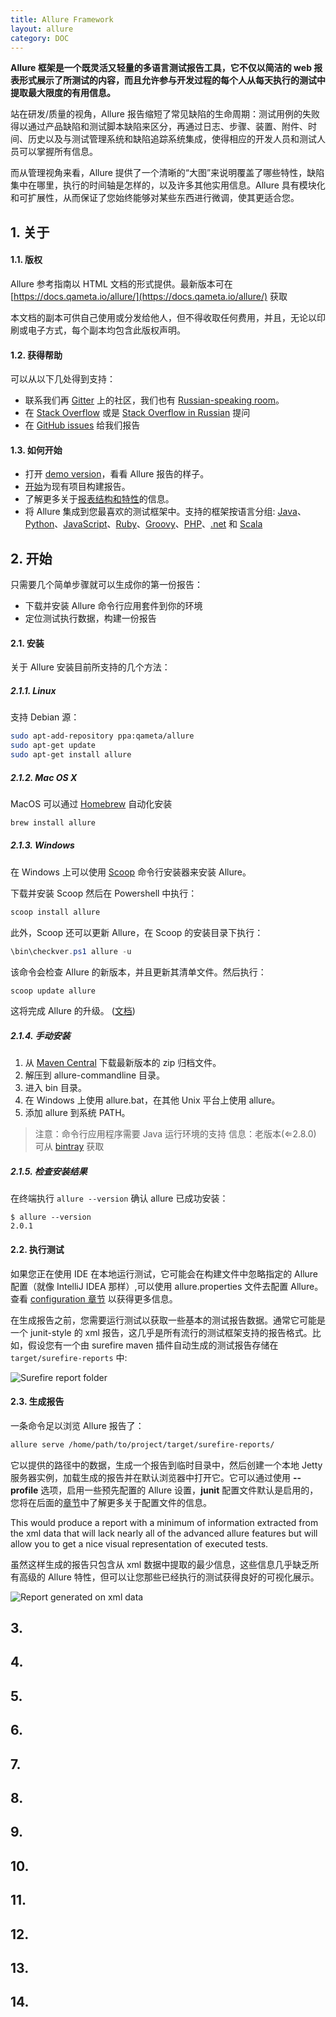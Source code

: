 ```yaml
---
title: Allure Framework
layout: allure
category: DOC
---
```


**Allure 框架是一个既灵活又轻量的多语言测试报告工具，它不仅以简洁的 web 报表形式展示了所测试的内容，而且允许参与开发过程的每个人从每天执行的测试中提取最大限度的有用信息。**

站在研发/质量的视角，Allure 报告缩短了常见缺陷的生命周期：测试用例的失败得以通过产品缺陷和测试脚本缺陷来区分，再通过日志、步骤、装置、附件、时间、历史以及与测试管理系统和缺陷追踪系统集成，使得相应的开发人员和测试人员可以掌握所有信息。

而从管理视角来看，Allure 提供了一个清晰的“大图”来说明覆盖了哪些特性，缺陷集中在哪里，执行的时间轴是怎样的，以及许多其他实用信息。Allure 具有模块化和可扩展性，从而保证了您始终能够对某些东西进行微调，使其更适合您。

<div id='_about'></div>

## 1. 关于

<div id='_copyright'></div>

#### 1.1. 版权

Allure 参考指南以 HTML 文档的形式提供。最新版本可在 [https://docs.qameta.io/allure/](https://docs.qameta.io/allure/) 获取

本文档的副本可供自己使用或分发给他人，但不得收取任何费用，并且，无论以印刷或电子方式，每个副本均包含此版权声明。

<div id='_get_help'></div>

#### 1.2. 获得帮助

可以从以下几处得到支持：
- 联系我们再 [Gitter](https://gitter.im/allure-framework/allure-core) 上的社区，我们也有 [Russian-speaking room](https://gitter.im/allure-framework/allure-ru)。
- 在 [Stack Overflow](https://stackoverflow.com/questions/ask?tags=allure) 或是 [Stack Overflow in Russian](https://ru.stackoverflow.com/questions/ask?tags=allure) 提问
- 在 [GitHub issues](https://github.com/allure-framework/allure2/issues/new?) 给我们报告

<div id='_how_to_proceed'></div>

#### 1.3. 如何开始

- 打开 [demo version](http://demo.qameta.io/allure/latest/)，看看 Allure 报告的样子。
- [开始](#_get_started)为现有项目构建报告。
- 了解更多关于[报表结构和特性](#_report_structure)的信息。
- 将 Allure 集成到您最喜欢的测试框架中。支持的框架按语言分组: [Java](#_java)、[Python](#_python)、[JavaScript](#_javascript)、[Ruby](_ruby)、[Groovy](#_groovy)、[PHP](#_php)、[.net](__net) 和 [Scala](#_scale)

<div id='_get_started'></div>

## 2. 开始

只需要几个简单步骤就可以生成你的第一份报告：
- 下载并安装 Allure 命令行应用套件到你的环境
- 定位测试执行数据，构建一份报告

<div id='_installing_a_commandline'></div>

#### 2.1. 安装

关于 Allure 安装目前所支持的几个方法：

##### 2.1.1. Linux

支持 Debian 源：
```bash
sudo apt-add-repository ppa:qameta/allure
sudo apt-get update 
sudo apt-get install allure
```

##### 2.1.2. Mac OS X

MacOS 可以通过 [Homebrew](https://brew.sh/) 自动化安装
```bash
brew install allure
```

##### 2.1.3. Windows

在 Windows 上可以使用 [Scoop](http://scoop.sh/) 命令行安装器来安装 Allure。

下载并安装 Scoop 然后在 Powershell 中执行：
```powershell
scoop install allure
```

此外，Scoop 还可以更新 Allure，在 Scoop 的安装目录下执行：
```powershell
\bin\checkver.ps1 allure -u
```

该命令会检查 Allure 的新版本，并且更新其清单文件。然后执行：
```powershell
scoop update allure
```

这将完成 Allure 的升级。 ([文档](https://github.com/lukesampson/scoop/wiki/App-Manifest-Autoupdate))

##### 2.1.4. 手动安装

1. 从 [Maven Central](http://repo.maven.apache.org/maven2/io/qameta/allure/allure-commandline/) 下载最新版本的 zip 归档文件。
2. 解压到 allure-commandline 目录。
3. 进入 bin 目录。
4. 在 Windows 上使用 allure.bat，在其他 Unix 平台上使用 allure。
5. 添加 allure 到系统 PATH。

> 注意：命令行应用程序需要 Java 运行环境的支持
> 信息：老版本(⇐2.8.0) 可从 [bintray](https://bintray.com/qameta/generic/allure2) 获取

##### 2.1.5. 检查安装结果

在终端执行 `allure --version` 确认 allure 已成功安装：
```text
$ allure --version
2.0.1
```

<div id='_test_execution'></div>

#### 2.2. 执行测试

如果您正在使用 IDE 在本地运行测试，它可能会在构建文件中忽略指定的 Allure 配置（就像 IntelliJ IDEA 那样）,可以使用 allure.properties 文件去配置 Allure。查看 [configuration 章节](#_configuration) 以获得更多信息。

在生成报告之前，您需要运行测试以获取一些基本的测试报告数据。通常它可能是一个 junit-style 的 xml 报告，这几乎是所有流行的测试框架支持的报告格式。比如，假设您有一个由 surefire maven 插件自动生成的测试报告存储在 `target/surefire-reports` 中:

![Surefire report folder](https://docs.qameta.io/allure/images/get_started_surefire-report.png)

<div id='_report_generation'></div>

#### 2.3. 生成报告

一条命令足以浏览 Allure 报告了：
```bash
allure serve /home/path/to/project/target/surefire-reports/
```

它以提供的路径中的数据，生成一个报告到临时目录中，然后创建一个本地 Jetty 服务器实例，加载生成的报告并在默认浏览器中打开它。它可以通过使用 **--profile** 选项，启用一些预先配置的 Allure 设置，**junit** 配置文件默认是启用的，您将在后面的[章节](#_commandline)中了解更多关于配置文件的信息。

This would produce a report with a minimum of information extracted from the xml data that will lack nearly all of the advanced allure features but will allow you to get a nice visual representation of executed tests.

虽然这样生成的报告只包含从 xml 数据中提取的最少信息，这些信息几乎缺乏所有高级的 Allure 特性，但可以让您那些已经执行的测试获得良好的可视化展示。

![Report generated on xml data](https://docs.qameta.io/allure/images/get_started_report_overview.png)

## 3. 

## 4. 

## 5. 

## 6. 

## 7. 

## 8. 

## 9. 

## 10.

## 11. 

## 12. 

## 13. 

## 14. 